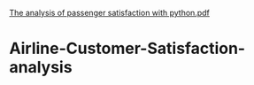 [The analysis of passenger satisfaction with python.pdf](https://github.com/nickhophan/Airline-Customer-Satisfaction-analysis/files/7008072/The.analysis.of.passenger.satisfaction.with.python.pdf)
# Airline-Customer-Satisfaction-analysis
